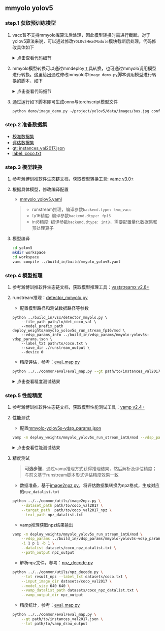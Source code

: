 ## mmyolo yolov5

### step.1 获取预训练模型

1. vacc暂不支持mmyolo库算法后处理，因此模型转换时需进行截断。对于yolov5算法来说，可以通过修改`YOLOv5HeadModule`模块截断后处理，代码修改具体如下

    <details><summary>点击查看代码细节</summary>

    ```python
    def forward(self, x: Tuple[Tensor]) -> Tuple[List]:
        """Forward features from the upstream network.

        Args:
            x (Tuple[Tensor]): Features from the upstream network, each is
                a 4D-tensor.
        Returns:
            Tuple[List]: A tuple of multi-level classification scores, bbox
            predictions, and objectnesses.
        """
        assert len(x) == self.num_levels
        out = []
        for i in range(3):
            out.append(self.convs_pred[i](x[i]))
        return tuple(out)
        # return multi_apply(self.forward_single, x, self.convs_pred)

    def forward_single(self, x: Tensor,
                        convs: nn.Module) -> Tuple[Tensor, Tensor, Tensor]:
        """Forward feature of a single scale level."""

        pred_map = convs(x)
        '''bs, _, ny, nx = pred_map.shape
        pred_map = pred_map.view(bs, self.num_base_priors, self.num_out_attrib,
                                    ny, nx)

        cls_score = pred_map[:, :, 5:, ...].reshape(bs, -1, ny, nx)
        bbox_pred = pred_map[:, :, :4, ...].reshape(bs, -1, ny, nx)
        objectness = pred_map[:, :, 4:5, ...].reshape(bs, -1, ny, nx)

        return cls_score, bbox_pred, objectness'''
        return pred_map

    ```

    </details>

2. mmyolo模型转换可以通过mmdeploy工具转换，也可通过mmyolo调用模型进行转换。这里给出通过修改mmyolo中`image_demo.py`脚本调用模型进行转换的脚本，如下

    <details><summary>点击查看代码细节</summary>

    ```python
    # Copyright (c) OpenMMLab. All rights reserved.
    import os
    from argparse import ArgumentParser

    import mmcv
    from mmdet.apis import inference_detector, init_detector
    from mmengine.logging import print_log
    from mmengine.utils import ProgressBar

    from mmyolo.registry import VISUALIZERS
    from mmyolo.utils import register_all_modules, switch_to_deploy
    from mmyolo.utils.misc import get_file_list


    def parse_args():
        parser = ArgumentParser()
        parser.add_argument(
            'img', help='Image path, include image file, dir and URL.')
        parser.add_argument('config', help='Config file')
        parser.add_argument('checkpoint', help='Checkpoint file')
        parser.add_argument(
            '--out-dir', default='./output', help='Path to output file')
        parser.add_argument(
            '--device', default='cuda:0', help='Device used for inference')
        parser.add_argument(
            '--show', action='store_true', help='Show the detection results')
        parser.add_argument(
            '--deploy',
            action='store_true',
            help='Switch model to deployment mode')
        parser.add_argument(
            '--score-thr', type=float, default=0.3, help='Bbox score threshold')
        args = parser.parse_args()
        return args


    def main():
        args = parse_args()

        # register all modules in mmdet into the registries
        register_all_modules()

        # build the model from a config file and a checkpoint file
        model = init_detector(args.config, args.checkpoint, device=args.device)
        print(model)
        import torch
        import thop
        from thop import clever_format
        
        input_shape = (1, 3, 1280, 1280)
        input_data = torch.randn(input_shape).cuda()
        
        flops, params = thop.profile(model, inputs=(input_data,))
        print("flops(G):", "%.3f" % (flops / 900000000 * 2))
        flops,params = clever_format([ flops / 900000000 * 2,params], "%.3f")
        print("params:", params)
        
        model_name = 'yolov5l6-1280'
        import torch
        dynamic_axes = {
            'input': {0: '-1'},  # 这么写表示NCHW都会变化
        }

        input_shape = (1, 3, 1280, 1280)
        input_data = torch.randn(input_shape)
        scripted_model = torch.jit.trace(model.cpu(), input_data).eval()

        # scripted_model = torch.jit.script(net)
        torch.jit.save(scripted_model, model_name + '.torchscript.pt')

        input_names = ["input"]
        output_names = ["output"]
        inputs = torch.randn(1, 3, 1280, 1280)

        torch_out = torch.onnx._export(model.cpu(), inputs, model_name+'.onnx', export_params=True, verbose=False,
                                    input_names=input_names, output_names=output_names, opset_version=10, dynamic_axes=dynamic_axes)


        if args.deploy:
            switch_to_deploy(model)

        if not os.path.exists(args.out_dir) and not args.show:
            os.mkdir(args.out_dir)

        # init visualizer
        visualizer = VISUALIZERS.build(model.cfg.visualizer)
        visualizer.dataset_meta = model.dataset_meta

        # get file list
        files, source_type = get_file_list(args.img)

        # start detector inference
        progress_bar = ProgressBar(len(files))
        for file in files:
            result = inference_detector(model, file)

            img = mmcv.imread(file)
            img = mmcv.imconvert(img, 'bgr', 'rgb')

            if source_type['is_dir']:
                filename = os.path.relpath(file, args.img).replace('/', '_')
            else:
                filename = os.path.basename(file)
            out_file = None if args.show else os.path.join(args.out_dir, filename)

            visualizer.add_datasample(
                os.path.basename(out_file),
                img,
                data_sample=result,
                draw_gt=False,
                show=args.show,
                wait_time=0,
                out_file=out_file,
                pred_score_thr=args.score_thr)
            progress_bar.update()

        if not args.show:
            print_log(
                f'\nResults have been saved at {os.path.abspath(args.out_dir)}')


    if __name__ == '__main__':
        main()

    ```

    </details>

3. 通过运行如下脚本即可生成onnx与torchscript模型文件

    ```bash
    python demo/image_demo.py ~/project/yolov5/data/images/bus.jpg configs/yolov5/yolov5_l-p6-v62_syncbn_fast_8xb16-300e_coco.py models/yolov5/yolov5_l-p6-v62_syncbn_fast_8xb16-300e_coco_20221027_234308-7a2ba6bf.pth
    ```

### step.2 准备数据集
- [校准数据集](http://images.cocodataset.org/zips/val2017.zip)
- [评估数据集](http://images.cocodataset.org/zips/val2017.zip)
- [gt: instances_val2017.json](http://images.cocodataset.org/annotations/annotations_trainval2017.zip)
- [label: coco.txt](../../common/label/coco.txt)


### step.3 模型转换

1. 参考瀚博训推软件生态链文档，获取模型转换工具: [vamc v3.0+](../../../../docs/vastai_software.md)

2. 根据具体模型，修改编译配置
    - [mmyolo_yolov5.yaml](../build_in/build/mmyolo_yolov5.yaml)
    
    > - runstream推理，编译参数`backend.type: tvm_vacc`
    > - fp16精度: 编译参数`backend.dtype: fp16`
    > - int8精度: 编译参数`backend.dtype: int8`，需要配置量化数据集和预处理算子

3. 模型编译

    ```bash
    cd yolov5
    mkdir workspace
    cd workspace
    vamc compile ../build_in/build/mmyolo_yolov5.yaml
    ```

### step.4 模型推理

1. 参考瀚博训推软件生态链文档，获取模型推理工具：[vaststreamx v2.8+](../../../../docs/vastai_software.md)

2. runstream推理：[detector_mmyolo.py](../build_in/vsx/detector_mmyolo.py)
    - 配置模型路径和测试数据路径等参数

    ```
    python ../build_in/vsx/detector_mmyolo.py \
        --file_path path/to/det_coco_val \
        --model_prefix_path deploy_weights/mmyolo_yolov5s_run_stream_fp16/mod \
        --vdsp_params_info ../build_in/vdsp_params/mmyolo-yolov5s-vdsp_params.json \
        --label_txt path/to/coco.txt \
        --save_dir ./runstream_output \
        --device 0
    ```

    - 精度评估，参考：[eval_map.py](../../common/eval/eval_map.py)
    ```bash
    python ../../common/eval/eval_map.py --gt path/to/instances_val2017.json --txt ./runstream_output
    ```

    <details><summary>点击查看精度测试结果</summary>
    
    ```
    # 模型名：yolov5s-640

    # fp16
    Average Precision  (AP) @[ IoU=0.50:0.95 | area=   all | maxDets=100 ] = 0.368
    Average Precision  (AP) @[ IoU=0.50      | area=   all | maxDets=100 ] = 0.562
    Average Precision  (AP) @[ IoU=0.75      | area=   all | maxDets=100 ] = 0.398
    Average Precision  (AP) @[ IoU=0.50:0.95 | area= small | maxDets=100 ] = 0.200
    Average Precision  (AP) @[ IoU=0.50:0.95 | area=medium | maxDets=100 ] = 0.416
    Average Precision  (AP) @[ IoU=0.50:0.95 | area= large | maxDets=100 ] = 0.484
    Average Recall     (AR) @[ IoU=0.50:0.95 | area=   all | maxDets=  1 ] = 0.295
    Average Recall     (AR) @[ IoU=0.50:0.95 | area=   all | maxDets= 10 ] = 0.474
    Average Recall     (AR) @[ IoU=0.50:0.95 | area=   all | maxDets=100 ] = 0.512
    Average Recall     (AR) @[ IoU=0.50:0.95 | area= small | maxDets=100 ] = 0.312
    Average Recall     (AR) @[ IoU=0.50:0.95 | area=medium | maxDets=100 ] = 0.568
    Average Recall     (AR) @[ IoU=0.50:0.95 | area= large | maxDets=100 ] = 0.645
    {'bbox_mAP': 0.368, 'bbox_mAP_50': 0.562, 'bbox_mAP_75': 0.398, 'bbox_mAP_s': 0.2, 'bbox_mAP_m': 0.416, 'bbox_mAP_l': 0.484, 'bbox_mAP_copypaste': '0.368 0.562 0.398 0.200 0.416 0.484'}

    # int8
    Average Precision  (AP) @[ IoU=0.50:0.95 | area=   all | maxDets=100 ] = 0.347
    Average Precision  (AP) @[ IoU=0.50      | area=   all | maxDets=100 ] = 0.546
    Average Precision  (AP) @[ IoU=0.75      | area=   all | maxDets=100 ] = 0.376
    Average Precision  (AP) @[ IoU=0.50:0.95 | area= small | maxDets=100 ] = 0.184
    Average Precision  (AP) @[ IoU=0.50:0.95 | area=medium | maxDets=100 ] = 0.389
    Average Precision  (AP) @[ IoU=0.50:0.95 | area= large | maxDets=100 ] = 0.461
    Average Recall     (AR) @[ IoU=0.50:0.95 | area=   all | maxDets=  1 ] = 0.280
    Average Recall     (AR) @[ IoU=0.50:0.95 | area=   all | maxDets= 10 ] = 0.453
    Average Recall     (AR) @[ IoU=0.50:0.95 | area=   all | maxDets=100 ] = 0.492
    Average Recall     (AR) @[ IoU=0.50:0.95 | area= small | maxDets=100 ] = 0.295
    Average Recall     (AR) @[ IoU=0.50:0.95 | area=medium | maxDets=100 ] = 0.543
    Average Recall     (AR) @[ IoU=0.50:0.95 | area= large | maxDets=100 ] = 0.623
    {'bbox_mAP': 0.347, 'bbox_mAP_50': 0.546, 'bbox_mAP_75': 0.376, 'bbox_mAP_s': 0.184, 'bbox_mAP_m': 0.389, 'bbox_mAP_l': 0.461, 'bbox_mAP_copypaste': '0.347 0.546 0.376 0.184 0.389 0.461'}
    ```

    </details>


### step.5 性能精度
1. 参考瀚博训推软件生态链文档，获取模型性能测试工具：[vamp v2.4+](../../../../docs/vastai_software.md)

2. 性能测试
    - 配置[mmyolo-yolov5s-vdsp_params.json](../build_in/vdsp_params/mmyolo-yolov5s-vdsp_params.json)
    ```bash
    vamp -m deploy_weights/mmyolo_yolov5s_run_stream_int8/mod --vdsp_params ../build_in/vdsp_params/mmyolo-yolov5s-vdsp_params.json -i 1 p 1 -b 1 -d 0
    ```

    <details><summary>点击查看性能测试结果</summary>

    ```
    # fp16
    - number of instances in each device: 1
    devices: [0]
    batch size: 1
    samples: 1024
    forwad time (s): 2.69794
    throughput (qps): 379.549
    ai utilize (%): 95.6
    die memory used (MB): 915.152
    e2e latency (us):
        avg latency: 44386
        min latency: 12200
        max latency: 54722
    model latency (us):
        avg latency: 2518
        min latency: 2518
        max latency: 2518

    # int8
    - number of instances in each device: 1
    devices: [0]
    batch size: 1
    samples: 1024
    forwad time (s): 2.24119
    throughput (qps): 456.901
    ai utilize (%): 58.7143
    die memory used (MB): 896.933
    e2e latency (us):
        avg latency: 36877
        min latency: 16996
        max latency: 52921
    model latency (us):
        avg latency: 1284
        min latency: 1284
        max latency: 1284

    # 硬件信息
    Smi version:3.2.1
    SPI production for Bbox mode information of
    =====================================================================
    Appointed Entry:0 Device_Id:0 Die_Id:0 Die_Index:0x00000000
    ---------------------------------------------------------------------
    #               Field Name                    Value
    0              FileVersion                       V2
    1                 CardType                  VA1-16G
    2                      S/N             FCA129E00172
    3                 BboxMode              Highperf-AI
    =====================================================================
    =====================================================================
    Appointed Entry:0 Device_Id:0 Die_Id:0 Die_Index:0x00000000
    ---------------------------------------------------------------------
    OCLK:       880 MHz    ODSPCLK:    835 MHz    VCLK:       300 MHz    
    ECLK:        20 MHz    DCLK:        20 MHz    VDSPCLK:    900 MHz    
    UCLK:      1067 MHz    V3DCLK:     100 MHz    CCLK:      1000 MHz    
    XSPICLK:     50 MHz    PERCLK:     200 MHz    CEDARCLK:   500 MHz
    ```

    </details>

3. 精度测试
    > **可选步骤**，通过vamp推理方式获得推理结果，然后解析及评估精度；与前文基于runstream脚本形式评估精度效果一致

    - 数据准备，基于[image2npz.py](../../common/utils/image2npz.py)，将评估数据集转换为npz格式，生成对应的`npz_datalist.txt`
    ```bash
    python ../../common/utils/image2npz.py \
        --dataset_path path/to/coco_val2017 \
        --target_path  path/to/coco_val2017_npz \
        --text_path npz_datalist.txt
    ```

    - vamp推理获取npz结果输出
    ```bash
    vamp -m deploy_weights/mmyolo_yolov5s_run_stream_int8/mod \
        --vdsp_params ../build_in/vdsp_params/mmyolo-yolov5s-vdsp_params.json \
        -i 1 p 1 -b 1 \
        --datalist datasets/coco_npz_datalist.txt \
        --path_output npz_output
    ```

    - 解析npz文件，参考：[npz_decode.py](../../common/utils/npz_decode.py)
    ```bash
    python ../../common/utils/npz_decode.py \
        --txt result_npz --label_txt datasets/coco.txt \
        --input_image_dir datasets/coco_val2017 \
        --model_size 640 640 \
        --vamp_datalist_path datasets/coco_npz_datalist.txt \
        --vamp_output_dir npz_output
    ```

    - 精度统计，参考：[eval_map.py](../../common/eval/eval_map.py)
    ```bash
    python ../../common/eval/eval_map.py \
        --gt path/to/instances_val2017.json \
        --txt path/to/vamp_draw_output
    ```